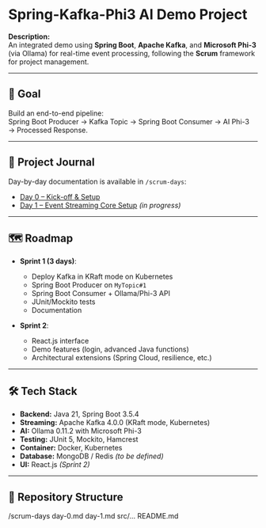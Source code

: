 # Spring-Kafka-Phi3 AI Demo Project

**Description:**  
An integrated demo using **Spring Boot**, **Apache Kafka**, and **Microsoft Phi-3** (via Ollama) for real-time event processing, following the **Scrum** framework for project management.

---

## 🎯 Goal
Build an end-to-end pipeline:  
Spring Boot Producer → Kafka Topic → Spring Boot Consumer → AI Phi-3 → Processed Response.

---

## 📅 Project Journal
Day-by-day documentation is available in `/scrum-days`:

- [Day 0 – Kick-off & Setup](./scrum-days/day-0.md)
- [Day 1 – Event Streaming Core Setup](./scrum-days/day-1.md) *(in progress)*

---

## 🗺️ Roadmap
- **Sprint 1 (3 days)**:  
  - Deploy Kafka in KRaft mode on Kubernetes  
  - Spring Boot Producer on `MyTopic#1`  
  - Spring Boot Consumer + Ollama/Phi-3 API  
  - JUnit/Mockito tests  
  - Documentation

- **Sprint 2**:  
  - React.js interface  
  - Demo features (login, advanced Java functions)  
  - Architectural extensions (Spring Cloud, resilience, etc.)

---

## 🛠️ Tech Stack
- **Backend:** Java 21, Spring Boot 3.5.4
- **Streaming:** Apache Kafka 4.0.0 (KRaft mode, Kubernetes)
- **AI:** Ollama 0.11.2 with Microsoft Phi-3
- **Testing:** JUnit 5, Mockito, Hamcrest
- **Container:** Docker, Kubernetes
- **Database:** MongoDB / Redis *(to be defined)*
- **UI:** React.js *(Sprint 2)*

---

## 📂 Repository Structure
/scrum-days
day-0.md
day-1.md
src/...
README.md
